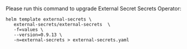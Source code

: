 Please run this command to upgrade External Secret Secrets Operator:

```
helm template external-secrets \
   external-secrets/external-secrets  \
   -f=values \
   --version=0.9.13 \
   -n=external-secrets > external-secrets.yaml
```
